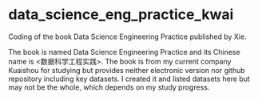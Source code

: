 # data_science_eng_practice_kwai
Coding of the book Data Science Engineering Practice published by Xie.

The book is named Data Science Engineering Practice and its Chinese name is <数据科学工程实践>. The book is from my current company Kuaishou for studying but provides neither electronic version nor github repository including key datasets. I created it and listed datasets here but may not be the whole, which depends on my study progress.
